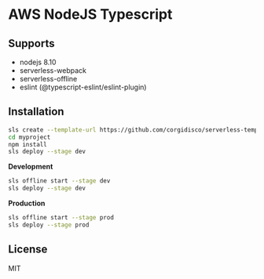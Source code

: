 # AWS NodeJS Typescript

## Supports

- nodejs 8.10
- serverless-webpack
- serverless-offline
- eslint (@typescript-eslint/eslint-plugin)

## Installation

```bash
sls create --template-url https://github.com/corgidisco/serverless-templates/tree/master/aws-nodejs-typescript --path myproject
cd myproject
npm install
sls deploy --stage dev
```

**Development**

```bash
sls offline start --stage dev
sls deploy --stage dev
```

**Production**

```bash
sls offline start --stage prod
sls deploy --stage prod
```

## License

MIT
